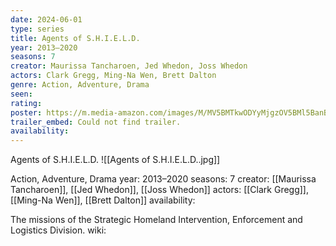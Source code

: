 ```yaml
---
date: 2024-06-01
type: series
title: Agents of S.H.I.E.L.D.
year: 2013–2020
seasons: 7
creator: Maurissa Tancharoen, Jed Whedon, Joss Whedon
actors: Clark Gregg, Ming-Na Wen, Brett Dalton
genre: Action, Adventure, Drama
seen:
rating: 
poster: https://m.media-amazon.com/images/M/MV5BMTkwODYyMjgzOV5BMl5BanBnXkFtZTgwODAzMTE5MjE@._V1_SX300.jpg
trailer_embed: Could not find trailer.
availability:
---
```

Agents of S.H.I.E.L.D.
![[Agents of S.H.I.E.L.D..jpg]]

Action, Adventure, Drama
year: 2013–2020
seasons: 7
creator: [[Maurissa Tancharoen]], [[Jed Whedon]], [[Joss Whedon]]
actors: [[Clark Gregg]], [[Ming-Na Wen]], [[Brett Dalton]]
availability:

The missions of the Strategic Homeland Intervention, Enforcement and Logistics Division.
wiki: 


